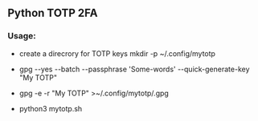 ## Python TOTP 2FA

### Usage:

* create a direcrory for TOTP keys mkdir -p ~/.config/mytotp

* gpg --yes --batch --passphrase 'Some-words' --quick-generate-key "My TOTP"

* gpg -e -r "My TOTP" >~/.config/mytotp/<SERVID>.gpg

* python3 mytotp.sh <SERVID>
